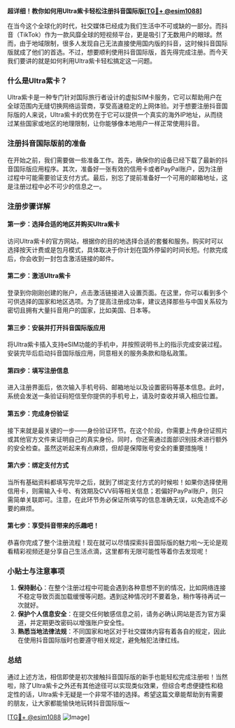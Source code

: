 **超详细！教你如何用Ultra紫卡轻松注册抖音国际版[[TG💪+ @esim1088](https://t.me/s/esim1088)]**

在当今这个全球化的时代，社交媒体已经成为我们生活中不可或缺的一部分。而抖音（TikTok）作为一款风靡全球的短视频平台，更是吸引了无数用户的眼球。然而，由于地域限制，很多人发现自己无法直接使用国内版的抖音，这时候抖音国际版就成了他们的首选。不过，想要顺利使用抖音国际版，首先得完成注册。而今天我们要讲的就是如何利用Ultra紫卡轻松搞定这一问题。

### 什么是Ultra紫卡？

Ultra紫卡是一种专门针对国际旅行者设计的虚拟SIM卡服务，它可以帮助用户在全球范围内无缝切换网络运营商，享受高速稳定的上网体验。对于想要注册抖音国际版的人来说，Ultra紫卡的优势在于它可以提供一个真实的海外IP地址，从而绕过某些国家或地区的地理限制，让你能够像本地用户一样正常使用抖音。

### 注册抖音国际版前的准备

在开始之前，我们需要做一些准备工作。首先，确保你的设备已经下载了最新的抖音国际版应用程序。其次，准备好一张有效的信用卡或者PayPal账户，因为注册过程中可能需要验证支付方式。最后，别忘了提前准备好一个可用的邮箱地址，这是注册过程中必不可少的信息之一。

### 注册步骤详解

#### 第一步：选择合适的地区并购买Ultra紫卡
访问Ultra紫卡的官方网站，根据你的目的地选择合适的套餐和服务。购买时可以选择按天计费或是包月模式，具体取决于你计划在国外停留的时间长短。付款完成后，你会收到一封包含激活链接的邮件。

#### 第二步：激活Ultra紫卡
登录到你刚刚创建的账户，点击激活链接进入设置页面。在这里，你可以看到多个可供选择的国家和地区选项。为了提高注册成功率，建议选择那些与中国关系较为密切且拥有大量抖音用户的国家，比如美国、日本等。

#### 第三步：安装并打开抖音国际版应用
将Ultra紫卡插入支持eSIM功能的手机中，并按照说明书上的指示完成安装过程。安装完毕后启动抖音国际版应用，同意相关的服务条款和隐私政策。

#### 第四步：填写注册信息
进入注册界面后，依次输入手机号码、邮箱地址以及设置密码等基本信息。此时，系统会发送一条验证码短信至你提供的手机号上，请及时查收并填入相应位置。

#### 第五步：完成身份验证
接下来就是最关键的一步——身份验证环节。在这个阶段，你需要上传身份证照片或其他官方文件来证明自己的真实身份。同时，你还需通过面部识别技术进行额外的安全检查。虽然这听起来有点麻烦，但却是保障账号安全的重要措施哦！

#### 第六步：绑定支付方式
当所有基础资料都填写完毕之后，就到了绑定支付方式的时候啦！如果你选择使用信用卡，则需输入卡号、有效期及CVV码等相关信息；若偏好PayPal账户，则只需简单关联即可。注意，在此环节务必保证所填写的信息准确无误，以免造成不必要的麻烦。

#### 第七步：享受抖音带来的乐趣吧！
恭喜你完成了整个注册流程！现在就可以尽情探索抖音国际版的魅力啦～无论是观看精彩视频还是分享自己生活点滴，这里都有无限可能性等着你去发现呢！

### 小贴士与注意事项

1. **保持耐心**：在整个注册过程中可能会遇到各种意想不到的情况，比如网络连接不稳定导致页面加载缓慢等问题。遇到这种情况时不要着急，稍作等待再试一次就好。
2. **保护个人信息安全**：在提交任何敏感信息之前，请务必确认网站是否为官方渠道，并定期更改密码以增强账户安全性。
3. **熟悉当地法律法规**：不同国家和地区对于社交媒体内容有着各自的规定，因此在使用抖音国际版时也要遵守相关规定，避免触犯法律红线。

### 总结

通过上述方法，相信即使是初次接触抖音国际版的新手也能轻松完成注册啦！当然啦，除了Ultra紫卡之外还有其他途径可以实现类似效果，但综合考虑便捷性和稳定性的话，Ultra紫卡无疑是一个非常不错的选择。希望这篇文章能帮助到有需要的朋友，让大家都能愉快地玩转抖音国际版～

[[TG💪+ @esim1088](https://t.me/s/esim1088) ![Image](https://i.postimg.cc/4NQfJmqS/Snipaste-2025-05-13-00-14-12.png)]